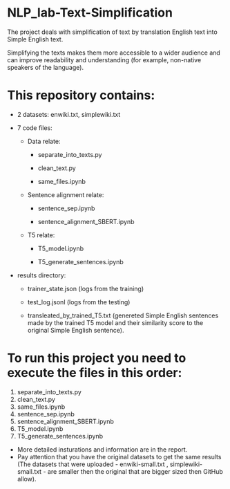 # NLP_lab-Text-Simplification
The project deals with simplification of text by translation English text into Simple English text.

Simplifying the texts makes them more accessible to a wider audience and can improve readability and understanding (for example, non-native speakers of the language).

# This repository contains:
* 2 datasets: enwiki.txt, simplewiki.txt
* 7 code files:
    * Data relate:

      *	separate_into_texts.py

      *	clean_text.py

      *	same_files.ipynb
    * Sentence alignment relate:

      *	sentence_sep.ipynb

      *	sentence_alignment_SBERT.ipynb
    * T5 relate:

      * T5_model.ipynb

      * T5_generate_sentences.ipynb
* results directory:

  * trainer_state.json (logs from the training)

  * test_log.jsonl (logs from the testing)

  * transleated_by_trained_T5.txt (genereted Simple English sentences made by the trained T5 model and their similarity score to the original Simple English sentence).

# To run this project you need to execute the files in this order:
 1.	separate_into_texts.py
 2.	clean_text.py
 3.	same_files.ipynb
 4.	sentence_sep.ipynb
 5.	sentence_alignment_SBERT.ipynb
 6.	T5_model.ipynb
 7.	T5_generate_sentences.ipynb

* More detailed insturations and information are in the report.
* Pay attention that you have the original datasets to get the same results (The datasets that were uploaded - enwiki-small.txt , simplewiki-small.txt - are smaller then the original that are bigger sized then GitHub allow).
